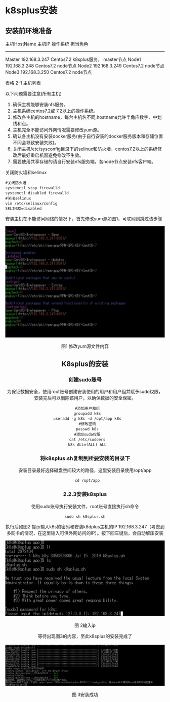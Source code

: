 # k8splus安装

## 安装前环境准备

  主机HostName   主机IP          操作系统    担当角色
-------------- --------------- ----------- --------------------------
  Master         192.168.3.247   Centos7.2   k8splus服务， master节点
  Node1          192.168.3.248   Centos7.2   node节点
  Node2          192.168.3.249   Centos7.2   node节点
  Node3          192.168.3.250   Centos7.2   node节点

表格 2-1 主机列表

以下问题需要注意(所有主机)
1. 确保主机能够安装nfs服务。
2. 主机系统centos7.2或 7.2以上的操作系统。
3. 修改各主机的hostname，每台主机名不同,hostname允许半角应数字、中划线和点。
4. 主机完全不能访问外网情况需要修改yum源。
5. 确认各主机没有安装docker服务(由于自行安装的docker服务版本和存储位置不同会导致安装失败)。
6. 关闭主机/etc/sysconfig目录下的selinux和防火墙，centos7.2以上的系统修改后最好重启机器避免修改不生效。
7. 需要使用共享存储的请自行安装nfs服务端，各node节点安装nfs客户端。

关闭防火墙和selinux

``` shell
#关闭防火墙
systemctl stop firewalld
systemctl disabled firewalld
#关闭selinux
vim /etc/selinux/config
SELINUX=disabled
```

安装主机在不能访问网络的情况下，首先修改yum源如图1，可联网则跳过该步骤

![image-20200212131457940](installer.assets/image-20200212131457940.png)

<center>图1 修改yum源文件内容<center>

## K8splus的安装

### 创建sudo账号

为保证数据安全，使用root账号创建安装使用的用户和用户组并赋予sudo权限，安装完后可以删除该用户，以确保数据的安全保密。

``` shell
  #添加用户和组
  groupadd k8s
  useradd -g k8s -d /opt/app k8s
  #修改密码
  passwd k8s
  #添加sudo权限
  cat /etc/sudoers
  k8s ALL=(ALL) ALL
```

### 将k8splus.sh复制到所要安装的目录下

安装目录最好选择磁盘空间较大的路径，这里安装目录使用/opt/app

``` shell
  cd /opt/app
```

### 2.2.3安装k8splus

使用sudo账号执行安装文件，root账号直接执行sh命令


``` shell
sudo sh k8splus.sh
```

执行后如图2 提示输入k8s的密码和安装k8dplus主机的IP 192.168.3.247（考虑到多网卡的情况，在这里输入可供外网访问的IP）。按下回车键后，会自动解压安装

![image-20200212131620298](installer.assets/image-20200212131620298.png)

图 2输入ip

等待出现图3的内容，至此k8splus的安装完成了

![image-20200212131644719](installer.assets/image-20200212131644719.png)

图 3安装成功